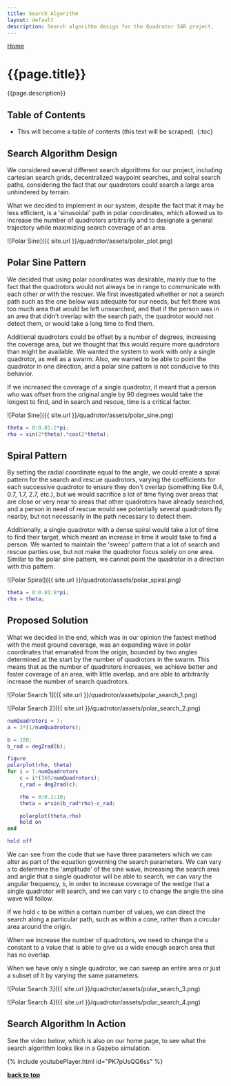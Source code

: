 ```yaml
---
title: Search Algorithm
layout: default
description: Search algorithm design for the Quadrotor SAR project.
---
```


[Home](https://ece595project.github.io/quadrotor/)

# {{page.title}}

{{page.description}}

## Table of Contents

* This will become a table of contents (this text will be scraped).
{:toc}

## Search Algorithm Design

We considered several different search algorithms for our project, including cartesian search grids, decentralized waypoint searches, and spiral search paths, considering the fact that our quadrotors could search a large area unhindered by terrain.

What we decided to implement in our system, despite the fact that it may be less efficient, is a 'sinusoidal' path in polar coordinates, which allowed us to increase the number of quadrotors arbitrarily and to designate a general trajectory while maximizing search coverage of an area.

![Polar Sine]({{ site.url }}/quadrotor/assets/polar_plot.png)

## Polar Sine Pattern

We decided that using polar coordinates was desirable, mainly due to the fact that the quadrotors would not always be in range to communicate with each other or with the rescuer. We first investigated whether or not a search path such as the one below was adequate for our needs, but felt there was too much area that would be left unsearched, and that if the person was in an area that didn't overlap with the search path, the quadrotor would not detect them, or would take a long time to find them.

Additional quadrotors could be offset by a number of degrees, increasing the coverage area, but we thought that this would require more quadrotors than might be available. We wanted the system to work with only a single quadrotor, as well as a swarm. Also, we wanted to be able to point the quadrotor in one direction, and a polar sine pattern is not conducive to this behavior.

If we increased the coverage of a single quadrotor, it meant that a person who was offset from the original angle by 90 degrees would take the longest to find, and in search and rescue, time is a critical factor.

![Polar Sine]({{ site.url }}/quadrotor/assets/polar_sine.png)

```Matlab
theta = 0:0.01:2*pi;
rho = sin(2*theta).*cos(2*theta);
```

## Spiral Pattern

By setting the radial coordinate equal to the angle, we could create a spiral pattern for the search and rescue quadrotors, varying the coefficients for each successive quadrotor to ensure they don't overlap (something like 0.4, 0.7, 1.7, 2.7, etc.), but we would sacrifice a lot of time flying over areas that are close or very near to areas that other quadrotors have already searched, and a person in need of rescue would see potentially several quadrotors fly nearby, but not necessarily in the path necessary to detect them.

Additionally, a single quadrotor with a dense spiral would take a lot of time to find their target, which meant an increase in time it would take to find a person. We wanted to maintain the 'sweep' pattern that a lot of search and rescue parties use, but not make the quadrotor focus solely on one area. Similar to the polar sine pattern, we cannot point the quadrotor in a direction with this pattern.

![Polar Spiral]({{ site.url }}/quadrotor/assets/polar_spiral.png)

```Matlab
theta = 0:0.01:8*pi;
rho = theta;
```

## Proposed Solution

What we decided in the end, which was in our opinion the fastest method with the most ground coverage, was an expanding wave in polar coordinates that emanated from the origin, bounded by two angles determined at the start by the number of quadrotors in the swarm. This means that as the number of quadrotors increases, we achieve better and faster coverage of an area, with little overlap, and are able to arbitrarily increase the number of search quadrotors.

![Polar Search 1]({{ site.url }}/quadrotor/assets/polar_search_1.png)

![Polar Search 2]({{ site.url }}/quadrotor/assets/polar_search_2.png)

```Matlab
numQuadrotors = 7;
a = 3*(1/numQuadrotors);

b = 180;
b_rad = deg2rad(b);

figure
polarplot(rho, theta)
for i = 1:numQuadrotors
    c = i*(360/numQuadrotors);
    c_rad = deg2rad(c);

    rho = 0:0.1:10;
    theta = a*sin(b_rad*rho)-c_rad;

    polarplot(theta,rho)
    hold on
end

hold off
```

We can see from the code that we have three parameters which we can alter as part of the equation governing the search parameters. We can vary `a` to determine the 'amplitude' of the sine wave, increasing the search area and angle that a single quadrotor will be able to search, we can vary the angular frequency, `b`, in order to increase coverage of the wedge that a single quadrotor will search, and we can vary `c` to change the angle the sine wave will follow.

If we hold `c` to be within a certain number of values, we can direct the search along a particular path, such as within a cone, rather than a circular area around the origin.

When we increase the number of quadrotors, we need to change the `a` constant to a value that is able to give us a wide enough search area that has no overlap.

When we have only a single quadrotor, we can sweep an entire area or just a subset of it by varying the same parameters.

![Polar Search 3]({{ site.url }}/quadrotor/assets/polar_search_3.png)

![Polar Search 4]({{ site.url }}/quadrotor/assets/polar_search_4.png)

## Search Algorithm In Action

See the video below, which is also on our home page, to see what the search algorithm looks like in a Gazebo simulation.

{% include youtubePlayer.html id="PK7pUsQQ6ss" %}

**[back to top](#table-of-contents)**
